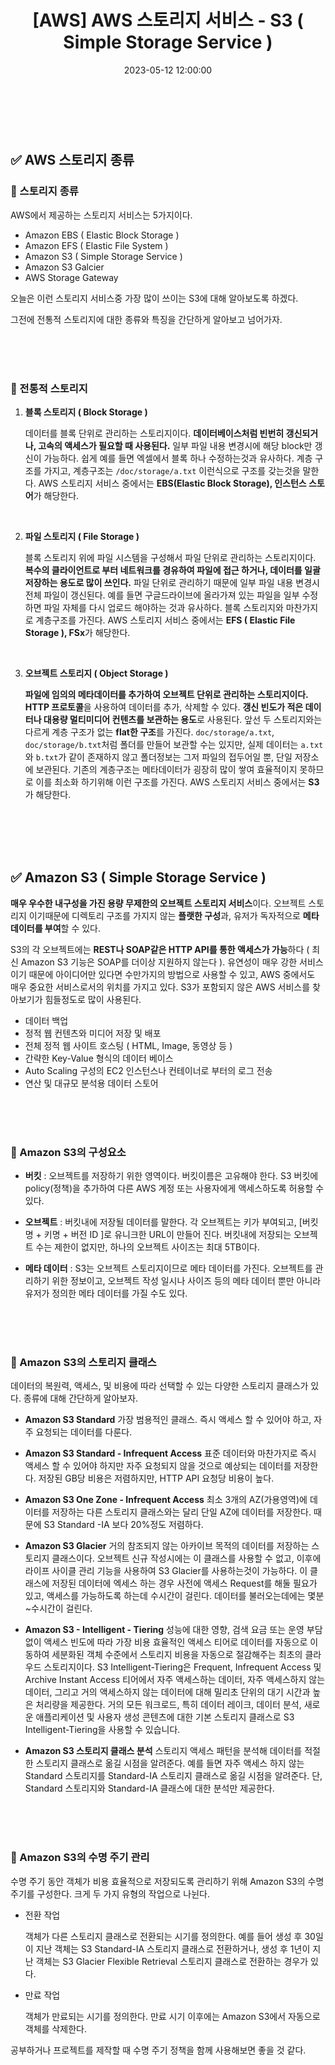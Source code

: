 ﻿---
permalink: /2023-05-22-AWS 스토리지 서비스 - S3 ( Simple Storage Service )/
title: "[AWS] AWS 스토리지 서비스 - S3 ( Simple Storage Service )"
date: 2023-05-12 12:00:00
toc: true
toc_sticky: true
toc_label: "AWS 스토리지 서비스 - S3 ( Simple Storage Service )"
categories:
- AWS
tags:
- 카카오 클라우드 스쿨
- AWS
- S3
---
<br><br>



## ✅ AWS 스토리지 종류

### 📌 스토리지 종류

AWS에서 제공하는 스토리지 서비스는 5가지이다. 

- Amazon EBS ( Elastic Block Storage )
- Amazon EFS ( Elastic File System )
- Amazon S3 ( Simple Storage Service )
- Amazon S3 Galcier
- AWS Storage Gateway

오늘은 이런 스토리지 서비스중 가장 많이 쓰이는 S3에 대해 알아보도록 하겠다.

그전에 전통적 스토리지에 대한 종류와 특징을 간단하게 알아보고 넘어가자.

<br><Br><Br>

### 📌 전통적 스토리지

1. **블록 스토리지 ( Block Storage )**

	데이터를 블록 단위로 관리하는 스토리지이다. **데이터베이스처럼 빈번히 갱신되거나, 고속의 액세스가 필요할 때 사용된다.** 일부 파일 내용 변경시에 해당 block만 갱신이 가능하다. 쉽게 예를 들면 엑셀에서 블록 하나 수정하는것과 유사하다. 계층 구조를 가지고, 계층구조는 `/doc/storage/a.txt` 이런식으로 구조를 갖는것을 말한다. AWS 스토리지 서비스 중에서는 **EBS(Elastic Block Storage), 인스턴스 스토어**가 해당한다.

<br>

 
2. **파일 스토리지 ( File Storage )**

	블록 스토리지 위에 파일 시스템을 구성해서 파일 단위로 관리하는 스토리지이다. **복수의 클라이언트로 부터 네트워크를 경유하여 파일에 접근 하거나, 데이터를 일괄 저장하는 용도로 많이 쓰인다.** 파일 단위로 관리하기 때문에 일부 파일 내용 변경시 전체 파일이 갱신된다. 예를 들면 구글드라이브에 올라가져 있는 파일을 일부 수정하면 파일 자체를 다시 업로드 해야하는 것과 유사하다. 블록 스토리지와 마찬가지로 계층구조를 가진다. AWS 스토리지 서비스 중에서는 **EFS ( Elastic File Storage ), FSx**가 해당한다.

<br>


3. **오브젝트 스토리지 ( Object Storage )**

	**파일에 임의의 메타데이터를 추가하여 오브젝트 단위로 관리하는 스토리지이다.** **HTTP 프로토콜**을 사용하여 데이터를 추가, 삭제할 수 있다. **갱신 빈도가 적은 데이터나 대용량 멀티미디어 컨텐츠를 보관하는 용도**로 사용된다. 앞선 두 스토리지와는 다르게 계층 구조가 없는 **flat한 구조**를 가진다. `doc/storage/a.txt`, `doc/storage/b.txt`처럼 폴더를 만들어 보관할 수는 있지만, 실제 데이터는 `a.txt`와 `b.txt`가 같이 존재하지 않고 폴더정보는 그저 파일의 접두어일 뿐, 단일 저장소에 보관된다. 기존의 계층구조는 메타데이터가 굉장히 많이 쌓여 효율적이지 못하므로 이를 최소화 하기위해 이런 구조를 가진다. AWS 스토리지 서비스 중에서는 **S3**가 해당한다.

<br><br><Br><Br>

## ✅ Amazon S3 ( Simple Storage Service )

**매우 우수한 내구성을 가진 용량 무제한의 오브젝트 스토리지 서비스**이다. 오브젝트 스토리지 이기때문에 디렉토리 구조를 가지지 않는 **플랫한 구성**과, 유저가 독자적으로 **메타 데이터를 부여**할 수 있다.

S3의 각 오브젝트에는 **REST나 SOAP같은 HTTP API를 통한 액세스가 가능**하다 ( 최신 Amazon S3 기능은 SOAP를 더이상 지원하지 않는다 ). 유연성이 매우 강한 서비스이기 때문에 아이디어만 있다면 수만가지의 방법으로 사용할 수 있고, AWS 중에서도 매우 중요한 서비스로서의 위치를 가지고 있다. S3가 포함되지 않은 AWS 서비스를 찾아보기가 힘들정도로 많이 사용된다.

- 데이터 백업
- 정적 웹 컨텐츠와 미디어 저장 및 배포
- 전체 정적 웹 사이트 호스팅 ( HTML, Image, 동영상 등 )
- 간략한 Key-Value 형식의 데이터 베이스
- Auto Scaling 구성의 EC2 인스턴스나 컨테이너로 부터의 로그 전송
- 연산 및 대규모 분석용 데이터 스토어


<br><Br><br>

### 📌 Amazon S3의 구성요소

- **버킷** : 오브젝트를 저장하기 위한 영역이다. 버킷이름은 고유해야 한다. S3 버킷에 policy(정책)을 추가하여 다른 AWS 계정 또는 사용자에게 액세스하도록 허용할 수 있다.

- **오브젝트** : 버킷내에 저장될 데이터를 말한다. 각 오브젝트는 키가 부여되고, [버킷명 + 키명 + 버전 ID ]로 유니크한 URL이 만들어 진다. 버킷내에 저장되는 오브젝트 수는 제한이 없지만, 하나의 오브젝트 사이즈는 최대 5TB이다.

- **메타 데이터** : S3는 오브젝트 스토리지이므로 메타 데이터를 가진다. 오브젝트를 관리하기 위한 정보이고, 오브젝트 작성 일시나 사이즈 등의 메타 데이터 뿐만 아니라 유저가 정의한 메타 데이터를 가질 수도 있다.


<br><Br><br>

### 📌 Amazon S3의 스토리지 클래스

데이터의 복원력, 액세스, 및 비용에 따라 선택할 수 있는 다양한 스토리지 클래스가 있다. 종류에 대해 간단하게 알아보자.

- **Amazon S3 Standard**
	가장 범용적인 클래스. 즉시 액세스 할 수 있어야 하고, 자주 요청되는 데이터를 다룬다.

- **Amazon S3 Standard - Infrequent Access**
	표준 데이터와 마찬가지로 즉시 액세스 할 수 있어야 하지만 자주 요청되지 않을 것으로 예상되는 데이터를 저장한다. 저장된 GB당 비용은 저렴하지만, HTTP API 요청당 비용이 높다.

- **Amazon S3 One Zone - Infrequent Access**
	최소 3개의 AZ(가용영역)에 데이터를 저장하는 다른 스토리지 클래스와는 달리 단일 AZ에 데이터를 저장한다. 때문에 S3 Standard -IA 보다 20%정도 저렴하다.

- **Amazon S3 Glacier**
	거의 참조되지 않는 아카이브 목적의 데이터를 저장하는 스토리지 클래스이다. 오브젝트 신규 작성시에는 이 클래스를 사용할 수 없고, 이후에  라이프 사이클 관리 기능을 사용하여 S3 Glacier를 사용하는것이 가능하다. 이 클래스에 저장된 데이터에 엑세스 하는 경우 사전에 액세스 Request를 해둘 필요가 있고, 액세스를 가능하도록 하는데 수시간이 걸린다. 데이터를 불러오는데에는 몇분~수시간이 걸린다.

- **Amazon S3 - Intelligent - Tiering**
	성능에 대한 영향, 검색 요금 또는 운영 부담 없이 액세스 빈도에 따라 가장 비용 효율적인 액세스 티어로 데이터를 자동으로 이동하여 세분화된 객체 수준에서 스토리지 비용을 자동으로 절감해주는 최초의 클라우드 스토리지이다. S3 Intelligent-Tiering은 Frequent, Infrequent Access 및 Archive Instant Access 티어에서 자주 액세스하는 데이터, 자주 액세스하지 않는 데이터, 그리고 거의 액세스하지 않는 데이터에 대해 밀리초 단위의 대기 시간과 높은 처리량을 제공한다. 거의 모든 워크로드, 특히 데이터 레이크, 데이터 분석, 새로운 애플리케이션 및 사용자 생성 콘텐츠에 대한 기본 스토리지 클래스로 S3 Intelligent-Tiering을 사용할 수 있습니다.

- **Amazon S3 스토리지 클래스 분석**
	스토리지 액세스 패턴을 분석해 데이터를 적절한 스토리지 클래스로 옮길 시점을 알려준다. 예를 들면 자주 액세스 하지 않는 Standard 스토리지를 Standard-IA 스토리지 클래스로 옮길 시점을 알려준다. 단, Standard 스토리지와 Standard-IA 클래스에 대한 분석만 제공한다.



<br><br><br>

### 📌 Amazon S3의 수명 주기 관리

수명 주기 동안 객체가 비용 효율적으로 저장되도록 관리하기 위해 Amazon S3의 수명 주기를 구성한다. 크게 두 가지 유형의 작업으로 나뉜다.

- 전환 작업

	객체가 다른 스토리지 클래스로 전환되는 시기를 정의한다. 예를 들어 생성 후 30일이 지난 객체는 S3 Standard-IA 스토리지 클래스로 전환하거나, 생성 후 1년이 지난 객체는 S3 Glacier Flexible Retrieval 스토리지 클래스로 전환하는 경우가 있다.

- 만료 작업

	객체가 만료되는 시기를 정의한다. 만료 시기 이후에는 Amazon S3에서 자동으로 객체를 삭제한다.


공부하거나 프로젝트를 제작할 때 수명 주기 정책을 함께 사용해보면 좋을 것 같다.
